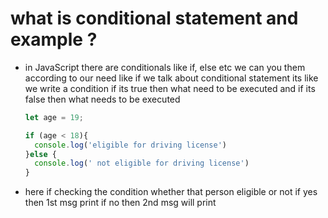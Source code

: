 # what is conditional statement and example ?

- in JavaScript there are conditionals like if, else etc we can you them according to our
  need like if we talk about conditional statement its like we write a condition if
  its true then what need to be executed and if its false then what needs to be executed 

  ```javascript
  let age = 19;

  if (age < 18){
    console.log('eligible for driving license')
  }else {
    console.log(' not eligible for driving license')
  }
  ```

- here if checking the condition whether that person eligible or not if yes 
  then 1st msg print if no then 2nd msg will print